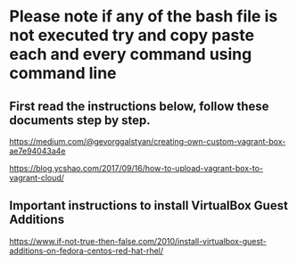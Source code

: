 
# Please note if any of the bash file is not executed try and copy paste each and every command using command line

## First read the instructions below, follow these documents step by step.

https://medium.com/@gevorggalstyan/creating-own-custom-vagrant-box-ae7e94043a4e

https://blog.ycshao.com/2017/09/16/how-to-upload-vagrant-box-to-vagrant-cloud/

## Important instructions to install VirtualBox Guest Additions

https://www.if-not-true-then-false.com/2010/install-virtualbox-guest-additions-on-fedora-centos-red-hat-rhel/

